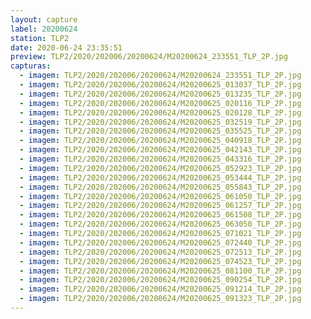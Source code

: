 ```yaml
---
layout: capture
label: 20200624
station: TLP2
date: 2020-06-24 23:35:51
preview: TLP2/2020/202006/20200624/M20200624_233551_TLP_2P.jpg
capturas:
  - imagem: TLP2/2020/202006/20200624/M20200624_233551_TLP_2P.jpg
  - imagem: TLP2/2020/202006/20200624/M20200625_013037_TLP_2P.jpg
  - imagem: TLP2/2020/202006/20200624/M20200625_013235_TLP_2P.jpg
  - imagem: TLP2/2020/202006/20200624/M20200625_020116_TLP_2P.jpg
  - imagem: TLP2/2020/202006/20200624/M20200625_020128_TLP_2P.jpg
  - imagem: TLP2/2020/202006/20200624/M20200625_032519_TLP_2P.jpg
  - imagem: TLP2/2020/202006/20200624/M20200625_035525_TLP_2P.jpg
  - imagem: TLP2/2020/202006/20200624/M20200625_040918_TLP_2P.jpg
  - imagem: TLP2/2020/202006/20200624/M20200625_042143_TLP_2P.jpg
  - imagem: TLP2/2020/202006/20200624/M20200625_043316_TLP_2P.jpg
  - imagem: TLP2/2020/202006/20200624/M20200625_052923_TLP_2P.jpg
  - imagem: TLP2/2020/202006/20200624/M20200625_053444_TLP_2P.jpg
  - imagem: TLP2/2020/202006/20200624/M20200625_055843_TLP_2P.jpg
  - imagem: TLP2/2020/202006/20200624/M20200625_061050_TLP_2P.jpg
  - imagem: TLP2/2020/202006/20200624/M20200625_061257_TLP_2P.jpg
  - imagem: TLP2/2020/202006/20200624/M20200625_061508_TLP_2P.jpg
  - imagem: TLP2/2020/202006/20200624/M20200625_063050_TLP_2P.jpg
  - imagem: TLP2/2020/202006/20200624/M20200625_071021_TLP_2P.jpg
  - imagem: TLP2/2020/202006/20200624/M20200625_072440_TLP_2P.jpg
  - imagem: TLP2/2020/202006/20200624/M20200625_072513_TLP_2P.jpg
  - imagem: TLP2/2020/202006/20200624/M20200625_074523_TLP_2P.jpg
  - imagem: TLP2/2020/202006/20200624/M20200625_081100_TLP_2P.jpg
  - imagem: TLP2/2020/202006/20200624/M20200625_090254_TLP_2P.jpg
  - imagem: TLP2/2020/202006/20200624/M20200625_091214_TLP_2P.jpg
  - imagem: TLP2/2020/202006/20200624/M20200625_091323_TLP_2P.jpg
---
```

